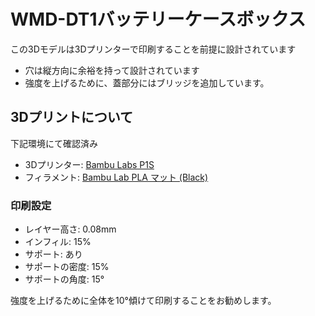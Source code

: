 # WMD-DT1バッテリーケースボックス

この3Dモデルは3Dプリンターで印刷することを前提に設計されています
- 穴は縦方向に余裕を持って設計されています
- 強度を上げるために、蓋部分にはブリッジを追加しています。

## 3Dプリントについて
下記環境にて確認済み
- 3Dプリンター: [Bambu Labs P1S](https://sunstella.co.jp/products/bambu-lab-p1s-3d)
- フィラメント: [Bambu Lab PLA マット (Black)](https://sunstella.co.jp/collections/bambulab-filament-sale/products/bambu-lab-pla-matte-1kg-spool?variant=44180485767396)

### 印刷設定
- レイヤー高さ: 0.08mm
- インフィル: 15%
- サポート: あり
- サポートの密度: 15%
- サポートの角度: 15°

強度を上げるために全体を10°傾けて印刷することをお勧めします。

